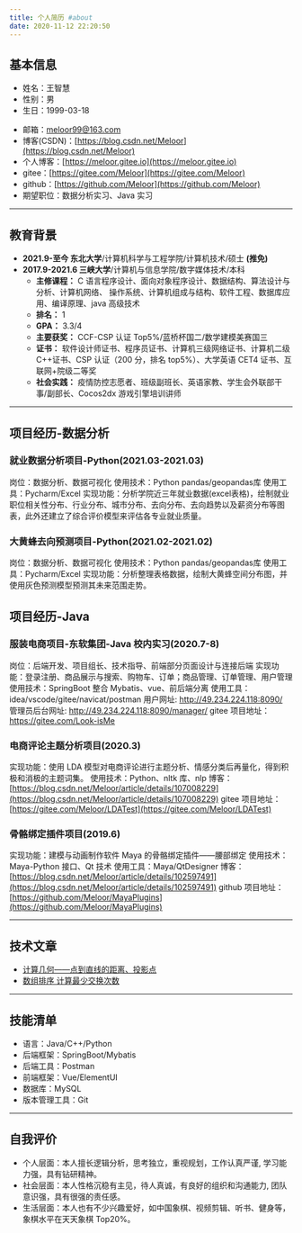 ```yaml
---
title: 个人简历 #about
date: 2020-11-12 22:20:50
---
```


## 基本信息

<!-- ![头像](/imgs/me.jpg) -->
<!-- - ![头像](../imgs/me.jpg) -->

- 姓名：王智慧
- 性别：男
- 生日：1999-03-18
<!-- - 电话：13317200597 -->
- 邮箱：meloor99@163.com
- 博客(CSDN)：[https://blog.csdn.net/Meloor](https://blog.csdn.net/Meloor)
- 个人博客：[https://meloor.gitee.io](https://meloor.gitee.io)
- gitee：[https://gitee.com/Meloor](https://gitee.com/Meloor)
- github：[https://github.com/Meloor](https://github.com/Meloor)
- 期望职位：数据分析实习、Java 实习

<!-- - 期望薪资：6k+ (房补餐补可降低要求) -->
<!-- - 期望城市：北京 -->

---

## 教育背景

- **2021.9-至今 东北大学**/计算机科学与工程学院/计算机技术/硕士 **(推免)**
- **2017.9-2021.6 三峡大学**/计算机与信息学院/数字媒体技术/本科
  - **主修课程：** C 语言程序设计、面向对象程序设计、数据结构、算法设计与分析、计算机网络、 操作系统、计算机组成与结构、软件工程、数据库应用、编译原理、java 高级技术
  - **排名：** 1
  - **GPA：** 3.3/4
  - **主要获奖：** CCF-CSP 认证 Top5%/蓝桥杯国二/数学建模美赛国三
  - **证书：** 软件设计师证书、程序员证书、计算机三级网络证书、计算机二级 C++证书、CSP 认证（200 分，排名 top5%）、大学英语 CET4 证书、互联网+院级二等奖
  - **社会实践：** 疫情防控志愿者、班级副班长、英语家教、学生会外联部干事/副部长、Cocos2dx 游戏引擎培训讲师

---
## 项目经历-数据分析
### 就业数据分析项目-Python(2021.03-2021.03)　　
岗位：数据分析、数据可视化 使用技术：Python pandas/geopandas库 
使用工具：Pycharm/Excel
实现功能：分析学院近三年就业数据(excel表格)，绘制就业职位相关性分布、行业分布、城市分布、去向分布、去向趋势以及薪资分布等图表，此外还建立了综合评价模型来评估各专业就业质量。

### 大黄蜂去向预测项目-Python(2021.02-2021.02)　
岗位：数据分析、数据可视化 使用技术：Python pandas/geopandas库 
使用工具：Pycharm/Excel
实现功能：分析整理表格数据，绘制大黄蜂空间分布图，并使用灰色预测模型预测其未来范围走势。
## 项目经历-Java

### 服装电商项目-东软集团-Java 校内实习(2020.7-8)

岗位：后端开发、项目组长、技术指导、前端部分页面设计与连接后端
实现功能：登录注册、商品展示与搜索、购物车、订单；商品管理、订单管理、用户管理
使用技术：SpringBoot 整合 Mybatis、vue、前后端分离
使用工具：idea/vscode/gitee/navicat/postman
用户网址: http://49.234.224.118:8090/  
管理员后台网址: http://49.234.224.118:8090/manager/
gitee 项目地址：https://gitee.com/Look-isMe

### 电商评论主题分析项目(2020.3)

实现功能：使用 LDA 模型对电商评论进行主题分析、情感分类后再量化，得到积极和消极的主题词集。
使用技术：Python、nltk 库、nlp
博客：[https://blog.csdn.net/Meloor/article/details/107008229](https://blog.csdn.net/Meloor/article/details/107008229)
gitee 项目地址：[https://gitee.com/Meloor/LDATest](https://gitee.com/Meloor/LDATest)

### 骨骼绑定插件项目(2019.6)

实现功能：建模与动画制作软件 Maya 的骨骼绑定插件——腰部绑定
使用技术：Maya-Python 接口、Qt 技术
使用工具：Maya/QtDesigner
博客：[https://blog.csdn.net/Meloor/article/details/102597491](https://blog.csdn.net/Meloor/article/details/102597491)
github 项目地址：[https://github.com/Meloor/MayaPlugins](https://github.com/Meloor/MayaPlugins)

---

## 技术文章

- [计算几何——点到直线的距离、投影点](https://blog.csdn.net/Meloor/article/details/90180191)
- [数组排序 计算最少交换次数](https://blog.csdn.net/Meloor/article/details/88673212)

---

## 技能清单

- 语言：Java/C++/Python
- 后端框架：SpringBoot/Mybatis
- 后端工具：Postman
- 前端框架：Vue/ElementUI
- 数据库：MySQL
- 版本管理工具：Git

---

## 自我评价

- 个人层面：本人擅长逻辑分析，思考独立，重视规划，工作认真严谨, 学习能力强，具有钻研精神。
- 社会层面：本人性格沉稳有主见，待人真诚，有良好的组织和沟通能力, 团队意识强，具有很强的责任感。
- 生活层面：本人也有不少兴趣爱好，如中国象棋、视频剪辑、听书、健身等，象棋水平在天天象棋 Top20%。
